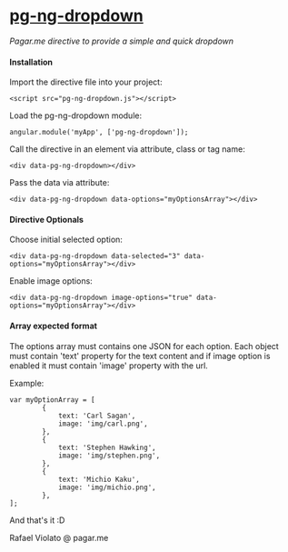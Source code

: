 # [pg-ng-dropdown](https://github.com/rfviolato/pg-ng-dropdown)

*Pagar.me directive to provide a simple and quick dropdown*

#### Installation

Import the directive file into your project:
```
<script src="pg-ng-dropdown.js"></script>
```

Load the pg-ng-dropdown module:
```
angular.module('myApp', ['pg-ng-dropdown']);
```


Call the directive in an element via attribute, class or tag name:
```
<div data-pg-ng-dropdown></div>
```


Pass the data via attribute:
```
<div data-pg-ng-dropdown data-options="myOptionsArray"></div>
```

#### Directive Optionals

Choose initial selected option:
```
<div data-pg-ng-dropdown data-selected="3" data-options="myOptionsArray"></div>
```

Enable image options:
```
<div data-pg-ng-dropdown image-options="true" data-options="myOptionsArray"></div>
```

#### Array expected format

The options array must contains one JSON for each option. Each object must contain 'text' property for the text content and if image option is enabled it must contain 'image' property with the url.

Example:
```
var myOptionArray = [
		{
			text: 'Carl Sagan',
			image: 'img/carl.png',
		},
		{
			text: 'Stephen Hawking',
			image: 'img/stephen.png',
		},
		{
			text: 'Michio Kaku',
			image: 'img/michio.png',
		},
];
```

And that's it :D

Rafael Violato @ pagar.me
